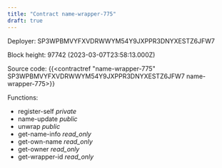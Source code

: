 ```yaml
---
title: "Contract name-wrapper-775"
draft: true
---
```

Deployer: SP3WPBMVYFXVDRWWYM54Y9JXPPR3DNYXESTZ6JFW7


 



Block height: 97742 (2023-03-07T23:58:13.000Z)

Source code: {{<contractref "name-wrapper-775" SP3WPBMVYFXVDRWWYM54Y9JXPPR3DNYXESTZ6JFW7 name-wrapper-775>}}

Functions:

* register-self _private_
* name-update _public_
* unwrap _public_
* get-name-info _read_only_
* get-own-name _read_only_
* get-owner _read_only_
* get-wrapper-id _read_only_
